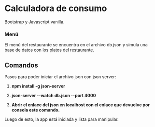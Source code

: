 # Calculadora de consumo
Bootstrap y Javascript vanilla.

### Menú
El menú del restaurante se encuentra en el archivo db.json y simula una base de datos con los platos del restaurante.

## Comandos
Pasos para poder iniciar el archivo json con json server: 

1. **npm install -g json-server**

2. **json-server --watch db.json --port 4000**

3. **Abrir el enlace del json en localhost con el enlace que devuelve por consola este comando.**


Luego de esto, la app está iniciada y lista para manipular.
